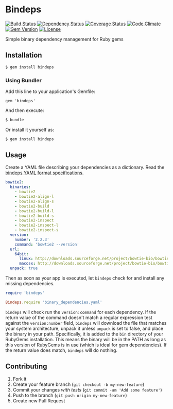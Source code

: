 # Bindeps

[![Build Status](https://travis-ci.org/Blahah/bindeps.svg)](https://travis-ci.org/Blahah/bindeps)
[![Dependency Status](http://img.shields.io/gemnasium/Blahah/bindeps.svg)](https://gemnasium.com/Blahah/bindeps)
[![Coverage Status](http://img.shields.io/coveralls/Blahah/bindeps.svg)](https://coveralls.io/r/Blahah/bindeps)
[![Code Climate](http://img.shields.io/codeclimate/github/Blahah/bindeps.svg)](https://codeclimate.com/github/Blahah/bindeps)
[![Gem Version](http://img.shields.io/gem/v/bindeps.svg)](https://rubygems.org/gems/bindeps)
[![License](http://img.shields.io/:license-mit-blue.svg)](http://Blahah.mit-license.org)

Simple binary dependency management for Ruby gems

## Installation

```bash
$ gem install bindeps
```

### Using Bundler

Add this line to your application's Gemfile:

```
gem 'bindeps'
```

And then execute:

```bash
$ bundle
```

Or install it yourself as:

```bash
$ gem install bindeps
```

## Usage

Create a YAML file describing your dependencies as a dictionary. Read the [bindeps YAML format specifications](wiki/bindeps_YAML_format_specifications).

```yaml
bowtie2:
  binaries:
    - bowtie2
    - bowtie2-align-l
    - bowtie2-align-s
    - bowtie2-build
    - bowtie2-build-l
    - bowtie2-build-s
    - bowtie2-inspect
    - bowtie2-inspect-l
    - bowtie2-inspect-s
  version:
    number: '2.2.3'
    command: 'bowtie2 --version'
  url:
    64bit:
      linux: http://downloads.sourceforge.net/project/bowtie-bio/bowtie2/2.2.3/bowtie2-2.2.3-linux-x86_64.zip
      macosx: http://downloads.sourceforge.net/project/bowtie-bio/bowtie2/2.2.3/bowtie2-2.2.3-macos-x86_64.zip
  unpack: true
```

Then as soon as your app is executed, let `bindeps` check for and install any missing dependencies.

```ruby
require 'bindeps'

Bindeps.require 'binary_dependencies.yaml'
```

`bindeps` will check run the `version:command` for each dependency. If the return value of the command doesn't match a regular expression test against the `version:number` field, `bindeps` will download the file that matches your system architecture, unpack it unless `unpack` is set to false, and place the binary in your path. Specifically, it is added to the `bin` directory of your RubyGems installation. This means the binary will be in the PATH as long as this version of RubyGems is in use (which is ideal for gem dependencies). If the return value does match, `bindeps` will do nothing.

## Contributing

1. Fork it
2. Create your feature branch (`git checkout -b my-new-feature`)
3. Commit your changes *with tests* (`git commit -am 'Add some feature'`)
4. Push to the branch (`git push origin my-new-feature`)
5. Create new Pull Request
